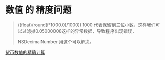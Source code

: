 # 数值 的 精度问题

>((float)(round(i*1000.0)/1000))
1000 代表保留到三位小数，这样我们可以过滤掉0.05000008这样的异常数据，导致程序出现错误，
>
>NSDecimalNumber 用这个可以解决。

[货币数值的精确计算](http://www.jianshu.com/p/384016d54189)

